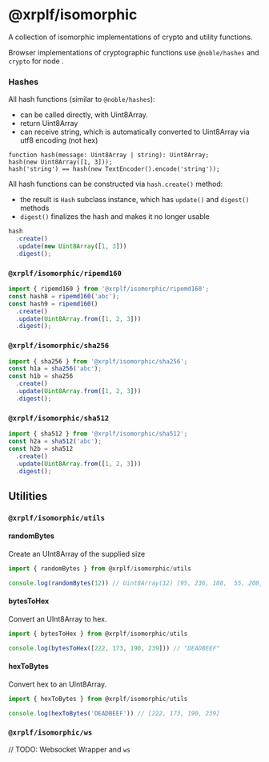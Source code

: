 # @xrplf/isomorphic

A collection of isomorphic implementations of crypto and utility functions.

Browser implementations of cryptographic functions use `@noble/hashes` and `crypto` for node .

### Hashes

All hash functions (similar to `@noble/hashes`):

- can be called directly, with Uint8Array.
- return Uint8Array
- can receive string, which is automatically converted to Uint8Array via utf8 encoding (not hex)

```
function hash(message: Uint8Array | string): Uint8Array;
hash(new Uint8Array([1, 3]));
hash('string') == hash(new TextEncoder().encode('string'));
```

All hash functions can be constructed via `hash.create()` method:

- the result is `Hash` subclass instance, which has `update()` and `digest()` methods
- `digest()` finalizes the hash and makes it no longer usable

```typescript
hash
  .create()
  .update(new Uint8Array([1, 3]))
  .digest();
```

### `@xrplf/isomorphic/ripemd160`
```typescript
import { ripemd160 } from '@xrplf/isomorphic/ripemd160';
const hash8 = ripemd160('abc');
const hash9 = ripemd160()
  .create()
  .update(Uint8Array.from([1, 2, 3]))
  .digest();
```


### `@xrplf/isomorphic/sha256`

```typescript
import { sha256 } from '@xrplf/isomorphic/sha256';
const h1a = sha256('abc');
const h1b = sha256
  .create()
  .update(Uint8Array.from([1, 2, 3]))
  .digest();
```

### `@xrplf/isomorphic/sha512`

```typescript
import { sha512 } from '@xrplf/isomorphic/sha512';
const h2a = sha512('abc');
const h2b = sha512
  .create()
  .update(Uint8Array.from([1, 2, 3]))
  .digest();
```

## Utilities

### `@xrplf/isomorphic/utils`

#### randomBytes

Create an UInt8Array of the supplied size

```typescript
import { randomBytes } from @xrplf/isomorphic/utils

console.log(randomBytes(12)) // Uint8Array(12) [95, 236, 188,  55, 208, 128, 161, 249, 171, 57, 141, 7]
```

#### bytesToHex

Convert an UInt8Array to hex.

```typescript
import { bytesToHex } from @xrplf/isomorphic/utils

console.log(bytesToHex([222, 173, 190, 239])) // "DEADBEEF"
```

#### hexToBytes

Convert hex to an UInt8Array.

```typescript
import { hexToBytes } from @xrplf/isomorphic/utils

console.log(hexToBytes('DEADBEEF')) // [222, 173, 190, 239]
```

### `@xrplf/isomorphic/ws`

// TODO: Websocket Wrapper and `ws`
